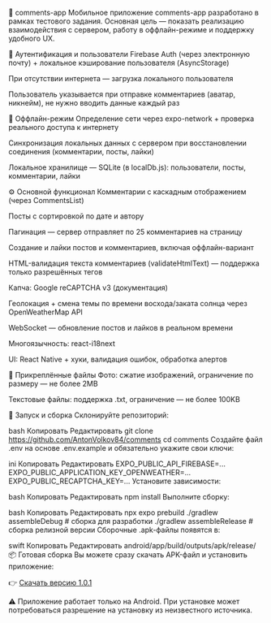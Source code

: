 📱 comments-app
Мобильное приложение comments-app разработано в рамках тестового задания. Основная цель — показать реализацию взаимодействия с сервером, работу в оффлайн-режиме и поддержку удобного UX.

🔐 Аутентификация и пользователи
Firebase Auth (через электронную почту) + локальное кэширование пользователя (AsyncStorage)

При отсутствии интернета — загрузка локального пользователя

Пользователь указывается при отправке комментариев (аватар, никнейм), не нужно вводить данные каждый раз

📴 Оффлайн-режим
Определение сети через expo-network + проверка реального доступа к интернету

Синхронизация локальных данных с сервером при восстановлении соединения (комментарии, посты, лайки)

Локальное хранилище — SQLite (в localDb.js): пользователи, посты, комментарии, лайки

⚙️ Основной функционал
Комментарии с каскадным отображением (через CommentsList)

Посты с сортировкой по дате и автору

Пагинация — сервер отправляет по 25 комментариев на страницу

Создание и лайки постов и комментариев, включая оффлайн-вариант

HTML-валидация текста комментариев (validateHtmlText) — поддержка только разрешённых тегов

Капча: Google reCAPTCHA v3 (документация)

Геолокация + смена темы по времени восхода/заката солнца через OpenWeatherMap API

WebSocket — обновление постов и лайков в реальном времени

Многоязычность: react-i18next

UI: React Native + хуки, валидация ошибок, обработка алертов

📎 Прикреплённые файлы
Фото: сжатие изображений, ограничение по размеру — не более 2MB

Текстовые файлы: поддержка .txt, ограничение — не более 100KB

🧪 Запуск и сборка
Склонируйте репозиторий:

bash
Копировать
Редактировать
git clone https://github.com/AntonVolkov84/comments
cd comments
Создайте файл .env на основе .env.example и обязательно укажите свои ключи:

ini
Копировать
Редактировать
EXPO_PUBLIC_API_FIREBASE=...
EXPO_PUBLIC_APPLICATION_KEY_OPENWEATHER=...
EXPO_PUBLIC_RECAPTCHA_KEY=...
Установите зависимости:

bash
Копировать
Редактировать
npm install
Выполните сборку:

bash
Копировать
Редактировать
npx expo prebuild
./gradlew assembleDebug # сборка для разработки
./gradlew assembleRelease # сборка релизной версии
Сборочные .apk-файлы появятся в:

swift
Копировать
Редактировать
android/app/build/outputs/apk/release/
📦 Готовая сборка
Вы можете сразу скачать APK-файл и установить приложение:

👉 [Скачать версию 1.0.1](https://github.com/AntonVolkov84/comments/releases/download/1.0.1/comments-app.apk)

⚠️ Приложение работает только на Android. При установке может потребоваться разрешение на установку из неизвестного источника.
